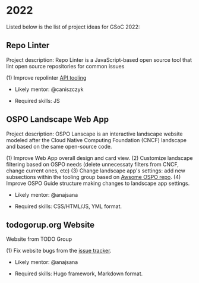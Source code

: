 # 2022

Listed below is the list of project ideas for GSoC 2022:

## Repo Linter 

Project description: Repo Linter is a JavaScript-based open source tool that lint open source repositories for common issues

(1) Improve repolinter [API tooling](https://todogroup.github.io/repolinter/#api-reference)

* Likely mentor: @caniszczyk

* Required skills: JS

## OSPO Landscape Web App

Project description: OSPO Lanscape is an interactive landscape website modeled after the Cloud Native Computing Foundation (CNCF) 
landscape and based on the same open-source code.

(1) Improve Web App overall design and card view. 
(2) Customize landscape filtering based on OSPO needs (delete unnecessaty filters from CNCF, change current ones, etc)
(3) Change landscape app's settings: add new subsections within the tooling group based on [Awsome OSPO repo](https://github.com/todogroup/awesome-ospo).
(4) Improve OSPO Guide structure making changes to landscape app settings.

* Likely mentor: @anajsana

* Required skills: CSS/HTML/JS, YML format.

## todogorup.org Website

Website from TODO Group

(1) Fix website bugs from the [issue tracker](https://github.com/todogroup/todogroup.org/issues?q=is%3Aissue+is%3Aopen+label%3Abug).

* Likely mentor: @anajsana

* Required skills: Hugo framework, Markdown format.
